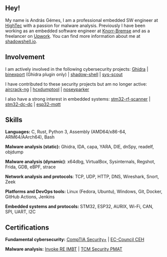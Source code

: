 ## Hey!

My name is András Gémes, I am a professional embedded SW engineer at [HighTec](https://hightec-rt.com/en/) with a passion for malware analysis. Previously I have been working as an embedded software engineer at [Knorr-Bremse](https://www.knorr-bremse.com/en/) and as a freelancer on [Upwork](https://www.upwork.com/). You can find more information about me at [shadowshell.io](https://shadowshell.io).

## Involvement

I am actively involved in the following cybersecurity projects: [Ghidra](https://github.com/NationalSecurityAgency/ghidra) | [binexport](https://github.com/google/binexport) (Ghidra plugin only) | [shadow-shell](https://github.com/gemesa/shadow-shell) | [sys-scout](https://github.com/gemesa/sys-scout)

I have contributed to these security projects but am no longer active:  [aircrack-ng](https://github.com/aircrack-ng/aircrack-ng) | [hcxdumptool](https://github.com/ZerBea/hcxdumptool) | [noseyparker](https://github.com/praetorian-inc/noseyparker)

I also have a strong interest in embedded systems: [stm32-rf-scanner](https://github.com/gemesa/stm32-rf-scanner) | [stm32-dc-dc](https://github.com/gemesa/stm32-dc-dc) | [esp32-mqtt](https://github.com/gemesa/esp32-mqtt)

## Skills

**Languages:** C, Rust, Python 3, Assembly (AMD64/x86-64, ARM64/AArch64), Bash

**Malware analysis (static):** Ghidra, IDA, capa, YARA, DIE, dnSpy, readelf, objdump

**Malware analysis (dynamic)**: x64dbg, VirtualBox, Sysinternals, Regshot, Frida, GDB, eBPF, strace

**Network analysis and protocols**: TCP, UDP, HTTP, DNS, Wireshark, Snort, Zeek

**Platforms and DevOps tools:** Linux (Fedora, Ubuntu), Windows, Git, Docker, GitHub Actions, Jenkins

**Embedded systems and protocols:** STM32, ESP32, AURIX, Wi-Fi, CAN, SPI, UART, I2C

## Certifications

**Fundamental cybersecurity:** [CompTIA Security+](./rsc/CompTIA%20Security+%20ce%20certificate.pdf) | [EC-Council CEH](./rsc/ECC-CEH-Certificate.pdf)

**Malware analysis:** [Invoke RE IMBT](./rsc/certificate-introduction-to-malware-binary-triage-659810f22df9c925d6089fcb.pdf) | [TCM Security PMAT](./rsc/certificate-of-completion-for-practical-malware-analysis-triage.pdf)
